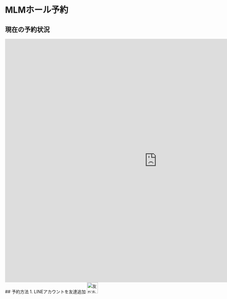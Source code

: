 # MLMホール予約
## 現在の予約状況
<iframe src="https://calendar.google.com/calendar/embed?height=800&wkst=1&bgcolor=%23ffffff&ctz=Asia%2FTokyo&showTitle=1&mode=WEEK&showPrint=0&showNav=1&showDate=1&showTz=0&showCalendars=0&showTabs=0&src=a3NtdWNkcXNlM2xwOGdhcDhudGxqamkzdjhAZ3JvdXAuY2FsZW5kYXIuZ29vZ2xlLmNvbQ&color=%23795548" style="border-width:0" width="1000" height="800" frameborder="0" scrolling="no"></iframe>
## 予約方法
1. LINEアカウントを友達追加
<a href="https://lin.ee/Kuz8BcJ"><img src="https://scdn.line-apps.com/n/line_add_friends/btn/ja.png" alt="友だち追加" height="36" border="0"></a>
